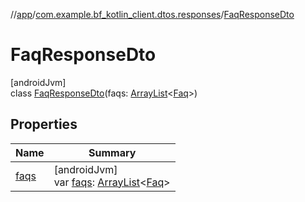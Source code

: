 //[app](../../../index.md)/[com.example.bf_kotlin_client.dtos.responses](../index.md)/[FaqResponseDto](index.md)

# FaqResponseDto

[androidJvm]\
class [FaqResponseDto](index.md)(faqs: [ArrayList](https://developer.android.com/reference/kotlin/java/util/ArrayList.html)&lt;[Faq](../../com.example.bf_kotlin_client.dtos.entities/-faq/index.md)&gt;)

## Properties

| Name | Summary |
|---|---|
| [faqs](faqs.md) | [androidJvm]<br>var [faqs](faqs.md): [ArrayList](https://developer.android.com/reference/kotlin/java/util/ArrayList.html)&lt;[Faq](../../com.example.bf_kotlin_client.dtos.entities/-faq/index.md)&gt; |
